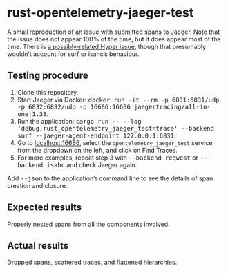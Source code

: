 # rust-opentelemetry-jaeger-test

A small reproduction of an issue with submitted spans to Jaeger. Note that the issue does not appear 100% of the time, but it does appear most of the time. There is [a possibly-related Hyper issue](https://github.com/hyperium/hyper/pull/2261), though that presumably wouldn’t account for surf or isahc’s behaviour.

## Testing procedure

1. Clone this repository.
2. Start Jaeger via Docker: <kbd>docker run -it --rm -p 6831:6831/udp -p 6832:6832/udp -p 16686:16686 jaegertracing/all-in-one:1.38</kbd>.
3. Run the application: <kbd>cargo run -- --log 'debug,rust_opentelemetry_jaeger_test=trace' --backend surf --jaeger-agent-endpoint 127.0.0.1:6831</kbd>.
4. Go to [localhost:16686](http://localhost:16686), select the `opentelemetry_jaeger_test` service from the dropdown on the left, and click on Find Traces.
5. For more examples, repeat step 3 with <kbd>--backend reqwest</kbd> or <kbd>--backend isahc</kbd> and check Jaeger again.

Add <kbd>--json</kbd> to the application’s command line to see the details of span creation and closure.

## Expected results

Properly nested spans from all the components involved.

## Actual results

Dropped spans, scattered traces, and flattened hierarchies.
